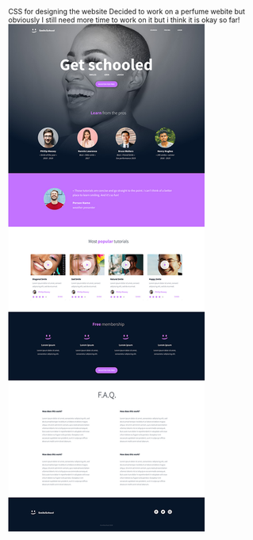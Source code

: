 CSS for designing the website
Decided to work on a perfume webite but obviously I still need more time to work on it but i think it is okay so far!
![Alt text](image.png)
